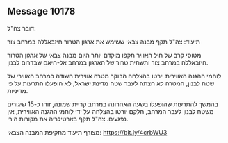 ## Message 10178

דובר צה"ל:

תיעוד: צה"ל תקף מבנה צבאי ששימש את ארגון הטרור חיזבאללה במרחב צור

מטוסי קרב של חיל האוויר תקפו מוקדם יותר היום מבנה צבאי של ארגון הטרור חיזבאללה במרחב צור ותשתית טרור של הארגון במרחב אל-חיאם שבדרום לבנון.

לוחמי ההגנה האווירית יירטו בהצלחה הבוקר מטרה אווירית חשודה במרחב האווירי של שטח לבנון, המטרה לא חצתה לעבר שטח מדינת ישראל, לא הופעלו התרעות על פי מדיניות.

בהמשך להתרעות שהופעלו בשעה האחרונה במרחב קריית שמונה, זוהו כ-15 שיגורים משטח לבנון לעבר המרחב, חלקם יורטו בהצלחה על ידי לוחמי ההגנה האווירית, אין נפגעים. צה"ל תקף בארטילריה את מקורות הירי.

מצורף תיעוד מתקיפת המבנה הצבאי: https://bit.ly/4crbWU3

